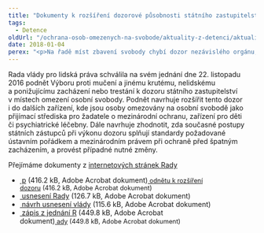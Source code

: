 ```yaml
---
title: "Dokumenty k rozšíření dozorové působnosti státního zastupitelství"
tags:
  - Detence
oldUrl: "/ochrana-osob-omezenych-na-svobode/aktuality-z-detenci/aktuality-z-detenci-2018/dokumenty-k-rozsireni-dozorove-pusobnosti-statniho-zastupitelstvi/"
date: 2018-01-04
perex: "<p>Na řadě míst zbavení svobody chybí dozor nezávislého orgánu, který by mohl rychle zjednat nápravu v případě špatného zacházení. Rada vlády pro lidská práva schválila v roce 2016 návrh doporučující nápravu formou rozšíření dozorové působnosti státního zastupitelství. Zde jsou související dokumenty pohromadě.</p>"
---
```


<!-- imported from the old website -->

<p>Rada vlády pro lidská práva schválila na svém jednání dne 22. listopadu 2016 podnět Výboru proti mučení a jinému krutému, nelidskému a ponižujícímu zacházení nebo trestání k dozoru státního zastupitelství v místech omezení osobní svobody. Podnět navrhuje rozšířit tento dozor i do dalších zařízení, kde jsou osoby omezovány na osobní svobodě jako přijímací střediska pro žadatele o mezinárodní ochranu, zařízení pro děti či psychiatrické léčebny. Dále navrhuje zhodnotit, zda současné postupy státních zástupců při výkonu dozoru splňují standardy požadované ústavním pořádkem a mezinárodním právem při ochraně před špatným zacházením, a provést případné nutné změny. </p><p>Přejímáme dokumenty z <a href="https://www.vlada.cz/cz/ppov/rlp/cinnost-rady/zasedani-rady/jednani-rady-dne-22--listopadu-2016-155104/" target="_blank">internetových stránek Rady</a></p><ul><li><a title="Otevření do nového okna" href="/uploads-import/ochrana_osob/Ostatni/podnet-schvaleny.pdf" target="_blank"> p</a> (416.2 kB, Adobe Acrobat dokument)<span style="font-size: 12.8px;"><a title="Otevření do nového okna" href="/uploads-import/ochrana_osob/Ostatni/podnet-schvaleny.pdf" target="_blank"> odnětu k rozšíření dozoru</a> (416.2 kB, Adobe Acrobat dokument)</span></li><li><a title="Otevření do nového okna" href="/uploads-import/ochrana_osob/Ostatni/usneseni-vlady-schvaleno.pdf" target="_blank"> usnesení Rady</a> (126.7 kB, Adobe Acrobat dokument)</li><li><a title="Otevření do nového okna" href="/uploads-import/ochrana_osob/Ostatni/Navrh-usneseni-RVLP_dozor-SZ.pdf" target="_blank"> návrh usnesení vlády</a> (115.6 kB, Adobe Acrobat dokument)</li><li><a title="Otevření do nového okna" href="/uploads-import/ochrana_osob/Ostatni/Zapis-Rady.pdf" target="_blank"> zápis z jednání R</a> (449.8 kB, Adobe Acrobat dokument)<span style="font-size: 12.8px;"><a title="Otevření do nového okna" href="/uploads-import/ochrana_osob/Ostatni/Zapis-Rady.pdf" target="_blank"> ady</a> (449.8 kB, Adobe Acrobat dokument)</span></li></ul>
